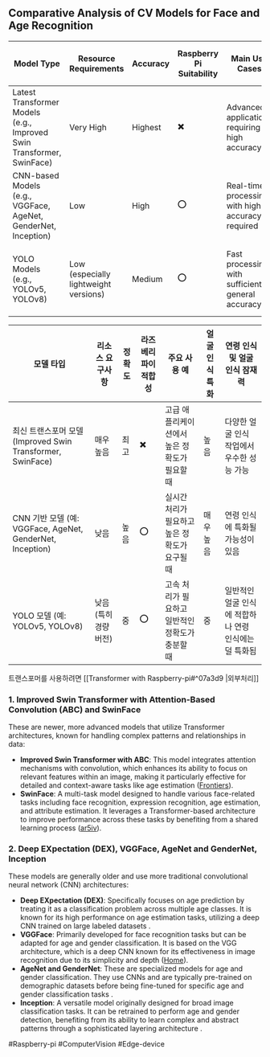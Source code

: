 ## Comparative Analysis of CV Models for Face and Age Recognition

  

| Model Type                                                            | Resource Requirements                 | Accuracy | Raspberry Pi Suitability | Main Use Cases                                   | Specialized in Face Recognition | Potential in Age and Face Recognition                                         |
| --------------------------------------------------------------------- | ------------------------------------- | -------- | ------------------------ | ------------------------------------------------ | ------------------------------- | ----------------------------------------------------------------------------- |
| Latest Transformer Models (e.g., Improved Swin Transformer, SwinFace) | Very High                             | Highest  | ✖️                       | Advanced applications requiring high accuracy    | High                            | Excellent performance in various face recognition tasks                       |
| CNN-based Models (e.g., VGGFace, AgeNet, GenderNet, Inception)        | Low                                   | High     | ⭕️                       | Real-time processing with high accuracy required | Very High                       | Potential to specialize in age recognition                                    |
| YOLO Models (e.g., YOLOv5, YOLOv8)                                    | Low (especially lightweight versions) | Medium   | ⭕️                       | Fast processing with sufficient general accuracy | Medium                          | Suitable for general face recognition but less specialized in age recognition |
  

| 모델 타입                                                | 리소스 요구사항      | 정확도 | 라즈베리파이 적합성 | 주요 사용 예                     | 얼굴 인식 특화 | 연령 인식 및 얼굴 인식 잠재력              |
| ---------------------------------------------------- | ------------- | --- | ---------- | --------------------------- | -------- | ------------------------------ |
| 최신 트랜스포머 모델 (Improved Swin Transformer, SwinFace)    | 매우 높음         | 최고  | ✖️         | 고급 애플리케이션에서 높은 정확도가 필요할 때   | 높음       | 다양한 얼굴 인식 작업에서 우수한 성능 가능       |
| CNN 기반 모델 (예: VGGFace, AgeNet, GenderNet, Inception) | 낮음            | 높음  | ⭕️         | 실시간 처리가 필요하고 높은 정확도가 요구될 때  | 매우 높음    | 연령 인식에 특화될 가능성이 있음             |
| YOLO 모델 (예: YOLOv5, YOLOv8)                          | 낮음 (특히 경량 버전) | 중   | ⭕️         | 고속 처리가 필요하고 일반적인 정확도가 충분할 때 | 중        | 일반적인 얼굴 인식에 적합하나 연령 인식에는 덜 특화됨 |

트랜스포머를 사용하려면 [[Transformer with Raspberry-pi#^07a3d9 |외부처리]]


### 1. Improved Swin Transformer with Attention-Based Convolution (ABC) and SwinFace

These are newer, more advanced models that utilize Transformer architectures, known for handling complex patterns and relationships in data:

- **Improved Swin Transformer with ABC**: This model integrates attention mechanisms with convolution, which enhances its ability to focus on relevant features within an image, making it particularly effective for detailed and context-aware tasks like age estimation​ ([Frontiers](https://www.frontiersin.org/journals/neuroscience/articles/10.3389/fnins.2023.1136934/full))​.
- **SwinFace**: A multi-task model designed to handle various face-related tasks including face recognition, expression recognition, age estimation, and attribute estimation. It leverages a Transformer-based architecture to improve performance across these tasks by benefiting from a shared learning process​ ([ar5iv](https://ar5iv.org/pdf/2308.11509v1.pdf))​.

### 2. Deep EXpectation (DEX), VGGFace, AgeNet and GenderNet, Inception

These models are generally older and use more traditional convolutional neural network (CNN) architectures:

- **Deep EXpectation (DEX)**: Specifically focuses on age prediction by treating it as a classification problem across multiple age classes. It is known for its high performance on age estimation tasks, utilizing a deep CNN trained on large labeled datasets .
- **VGGFace**: Primarily developed for face recognition tasks but can be adapted for age and gender classification. It is based on the VGG architecture, which is a deep CNN known for its effectiveness in image recognition due to its simplicity and depth​ ([Home](https://docs.ultralytics.com/models/yolov8/))​.
- **AgeNet and GenderNet**: These are specialized models for age and gender classification. They use CNNs and are typically pre-trained on demographic datasets before being fine-tuned for specific age and gender classification tasks .
- **Inception**: A versatile model originally designed for broad image classification tasks. It can be retrained to perform age and gender detection, benefiting from its ability to learn complex and abstract patterns through a sophisticated layering architecture .

#Raspberry-pi  #ComputerVision  #Edge-device 